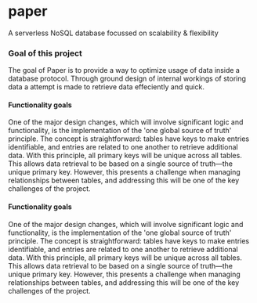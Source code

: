 # paper
A serverless NoSQL database focussed on scalability & flexibility

<h3> Goal of this project</h3>
<p>The goal of Paper is to provide a way to optimize usage of data inside a database protocol. Through ground design of internal workings of storing data a attempt is made to retrieve data effeciently and quick. </p>

<h4> Functionality goals </h4>
<p>One of the major design changes, which will involve significant logic and functionality, is the implementation of the 'one global source of truth' principle. The concept is straightforward: tables have keys to make entries identifiable, and entries are related to one another to retrieve additional data. With this principle, all primary keys will be unique across all tables. This allows data retrieval to be based on a single source of truth—the unique primary key. However, this presents a challenge when managing relationships between tables, and addressing this will be one of the key challenges of the project.</p>

<h4> Functionality goals </h4>
<p>One of the major design changes, which will involve significant logic and functionality, is the implementation of the 'one global source of truth' principle. The concept is straightforward: tables have keys to make entries identifiable, and entries are related to one another to retrieve additional data. With this principle, all primary keys will be unique across all tables. This allows data retrieval to be based on a single source of truth—the unique primary key. However, this presents a challenge when managing relationships between tables, and addressing this will be one of the key challenges of the project.</p>
